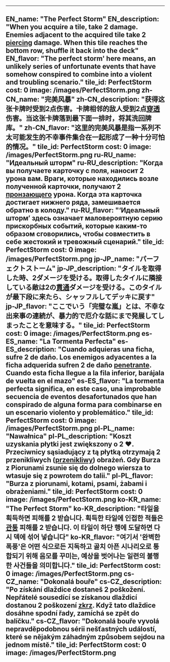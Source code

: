 ---

EN_name: "The Perfect Storm"
EN_description: "When you acquire a tile, take 2 damage.  Enemies adjacent to the acquired tile take 2 <u>piercing</u> damage.  When this tile reaches the bottom row, shuffle it back into the deck"
EN_flavor: "The perfect storm' here means, an unlikely series of unfortunate events that have somehow conspired to combine into a violent and troubling scenario."
tile_id: PerfectStorm
cost: 0
image: /images/PerfectStorm.png
zh-CN_name: "完美风暴"
zh-CN_description: "获得这张卡牌时受到2点伤害。卡牌相邻的敌人受到2点<u>穿透</u>伤害。当这张卡牌落到最下面一排时，将其洗回牌库。"
zh-CN_flavor: "这里的完美风暴是指一系列不太可能发生的不幸事件集合在一起形成了一种十分可怕的情况。"
tile_id: PerfectStorm
cost: 0
image: /images/PerfectStorm.png
ru-RU_name: "Идеальный шторм"
ru-RU_description: "Когда вы получаете карточку с поля, наносит 2 урона вам. Враги, которые находились возле полученной карточки, получают 2 <u>пронзающего</u> урона. Когда эта карточка достигает нижнего ряда, замешивается обратно в колоду."
ru-RU_flavor: "‘Идеальный шторм’ здесь означает маловероятную серию прискорбных событий, которые каким-то образом сговорились, чтобы совместить в себе жестокий и тревожный сценарий."
tile_id: PerfectStorm
cost: 0
image: /images/PerfectStorm.png
jp-JP_name: "パーフェクトストーム"
jp-JP_description: "タイルを取得した時、2ダメージを受ける。取得したタイルに隣接している敵は2の<u>貫通</u>ダメージを受ける。このタイルが最下段に来たら、シャッフルしてデッキに戻す"
jp-JP_flavor: "ここでいう「完璧な嵐」とは、不幸な出来事の連続が、暴力的で厄介な話にまで発展してしまったことを意味する。"
tile_id: PerfectStorm
cost: 0
image: /images/PerfectStorm.png
es-ES_name: "La Tormenta Perfecta"
es-ES_description: "Cuando adquieras una ficha, sufre 2 de daño. Los enemigos adyacentes a la ficha adquerida sufren 2 de daño <u>penetrante</u>. Cuando esta ficha llegue a la fila inferior, barájala de vuelta en el mazo"
es-ES_flavor: "La tormenta perfecta significa, en este caso, una improbable secuencia de eventos desafortunados que han conspirado de alguna forma para combinarse en un escenario violento y problemático."
tile_id: PerfectStorm
cost: 0
image: /images/PerfectStorm.png
pl-PL_name: "Nawałnica"
pl-PL_description: "Koszt uzyskania płytki jest zwiększony o 2 ❤️. Przeciwnicy sąsiadujący z tą płytką otrzymają 2 przenikliwych (<u>przenikliwy</u>) obrażeń. Gdy Burza z Piorunami zsunie się do dolnego wiersza to wtasuje się z powrotem do talii."
pl-PL_flavor: "Burza z piorunami, kotami, psami, żabami i obrażeniami."
tile_id: PerfectStorm
cost: 0
image: /images/PerfectStorm.png
ko-KR_name: "The Perfect Storm"
ko-KR_description: "타일을 획득하면 피해를 2 받습니다. 획득한 타일에 인접한 적들은 <u>관통</u> 피해를 2 받습니다. 이 타일이 하단 행에 도달하면 다시 덱에 섞어 넣습니다"
ko-KR_flavor: "여기서 '완벽한 폭풍'은 어떤 식으로든 지독하고 골치 아픈 시나리오로 통합되기 위해 음모를 꾸미는, 예상을 벗어나는 일련의 불행한 사건들을 의미합니다."
tile_id: PerfectStorm
cost: 0
image: /images/PerfectStorm.png
cs-CZ_name: "Dokonalá bouře"
cs-CZ_description: "Po získání dlaždice dostaneš 2 poškožení. Nepřátelé sousedící se získanou dlaždicí dostanou 2 poškození <u>zkrz</u>. Když tato dlaždice dosáhne spodní řady, zamíchá se zpět do balíčku."
cs-CZ_flavor: "Dokonalá bouře vyvolá nepravděpodobnou sérii nešťastných událostí, které se nějakým záhadným způsobem sejdou na jednom místě."
tile_id: PerfectStorm
cost: 0
image: /images/PerfectStorm.png
---